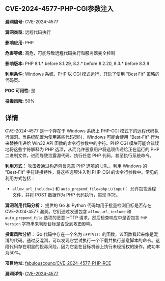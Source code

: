 ## CVE-2024-4577-PHP-CGI参数注入

**漏洞编号:** CVE-2024-4577

**漏洞类型:** 远程代码执行

**影响应用:** PHP

**危害等级:** 高危，可能导致远程代码执行和服务器完全控制

**影响版本:** PHP 8.1.* before 8.1.29, 8.2.* before 8.2.20, 8.3.* before 8.3.8

**利用条件:** Windows 系统，PHP 以 CGI 模式运行，开启了使用 "Best Fit" 策略的代码页。

**POC 可用性:** 是

**投毒风险:** 50%

## 详情

CVE-2024-4577 是一个存在于 Windows 系统上 PHP-CGI 模式下的远程代码执行漏洞。当系统配置为使用某些代码页时，Windows 可能会使用 "Best-Fit" 行为来替换传递给 Win32 API 函数的命令行参数中的字符。PHP CGI 模块可能会错误地将这些字符解释为 PHP 选项，从而允许恶意用户将选项传递给正在运行的 PHP 二进制文件，进而导致泄露源代码、执行任意 PHP 代码，甚至执行系统命令。

**利用方式：**
攻击者通过构造包含恶意 PHP 选项的 URL，利用 Windows 的 "Best-Fit" 字符转换特性，将这些选项注入到 PHP-CGI 的命令行参数中。常见的利用方式包括：

*   `allow_url_include=1` 和 `auto_prepend_file=php://input`： 允许包含远程文件，并将 POST 数据作为 PHP 代码执行，实现 RCE。

**漏洞利用代码分析：**
提供的 Go 和 Python 代码均用于批量检测目标是否存在 CVE-2024-4577 漏洞。它们通过发送包含 `allow_url_include` 和 `auto_prepend_file` 选项的恶意 HTTP 请求，然后检查响应中是否包含 `PHP Version` 字符串来判断目标是否受到攻击影响。

**投毒风险分析：**
Go 代码中存在一个名为 `nFPfVl()` 的函数，该函数看起来像是混淆的代码。通过反混淆，可以发现它尝试执行一个下载并执行恶意脚本的命令。这段代码存在明显的投毒风险，因为它会在目标机器上执行未经授权的操作，成功率为50%。

**项目地址:** [fabulouscounc/CVE-2024-4577-PHP-RCE](https://github.com/fabulouscounc/CVE-2024-4577-PHP-RCE)

**漏洞详情:** [CVE-2024-4577](https://nvd.nist.gov/vuln/detail/CVE-2024-4577)